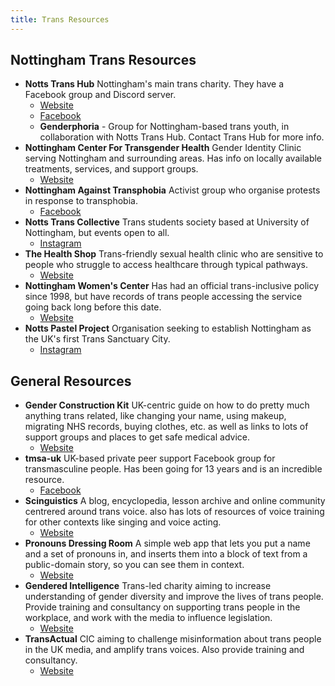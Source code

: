 ```yaml
---
title: Trans Resources
---
```

## Nottingham Trans Resources
- **Notts Trans Hub** Nottingham's main trans charity. They have a Facebook group and Discord server.
  - [Website](https://www.nottstranshub.org/) 
  - [Facebook](https://www.facebook.com/nottstranshub/?locale=en_GB)
  - **Genderphoria** - Group for Nottingham-based trans youth, in collaboration with Notts Trans Hub. Contact Trans Hub for more info.
- **Nottingham Center For Transgender Health** Gender Identity Clinic serving Nottingham and surrounding areas. Has info on locally available treatments, services, and support groups.
  - [Website](https://ncth.nhs.uk/)
- **Nottingham Against Transphobia** Activist group who organise protests in response to transphobia. 
  - [Facebook](https://www.facebook.com/NottinghamAgainstTransphobia) 
- **Notts Trans Collective** Trans students society based at University of Nottingham, but events open to all. 
  - [Instagram](https://www.instagram.com/nottstranscollective/)
- **The Health Shop** Trans-friendly sexual health clinic who are sensitive to people who struggle to access healthcare through typical pathways. 
  - [Website](https://www.healthshopnottingham.co.uk/)
- **Nottingham Women's Center** Has had an official trans-inclusive policy since 1998, but have records of trans people accessing the service going back long before this date. 
  - [Website](https://www.nottinghamwomenscentre.com/)
- **Notts Pastel Project** Organisation seeking to establish Nottingham as the UK's first Trans Sanctuary City. 
  - [Instagram](https://www.instagram.com/notts_pastel_project/)

## General Resources
- **Gender Construction Kit** UK-centric guide on how to do pretty much anything trans related, like changing your name, using makeup, migrating NHS records, buying clothes, etc. as well as links to lots of support groups and places to get safe medical advice.
  - [Website](https://genderkit.org.uk/)
- **tmsa-uk** UK-based private peer support Facebook group for transmasculine people. Has been going for 13 years and is an incredible resource.
    - [Facebook](https://www.facebook.com/TMSAUK)
- **Scinguistics** A blog, encyclopedia, lesson archive and online community centrered around trans voice. also has lots of resources of voice training for other contexts like singing and voice acting.
    - [Website](https://cramdvoicelessons.blog/)
- **Pronouns Dressing Room** A simple web app that lets you put a name and a set of pronouns in, and inserts them into a block of text from a public-domain story, so you can see them in context.
  - [Website](http://www.pronouns.failedslacker.com/)
- **Gendered Intelligence** Trans-led charity aiming to increase understanding of gender diversity and improve the lives of trans people. Provide training and consultancy on supporting trans people in the workplace, and work with the media to influence legislation.
  - [Website](https://genderedintelligence.co.uk/about-us)
- **TransActual** CIC aiming to challenge misinformation about trans people in the UK media, and amplify trans voices. Also provide training and consultancy.
  - [Website](https://transactual.org.uk/)


